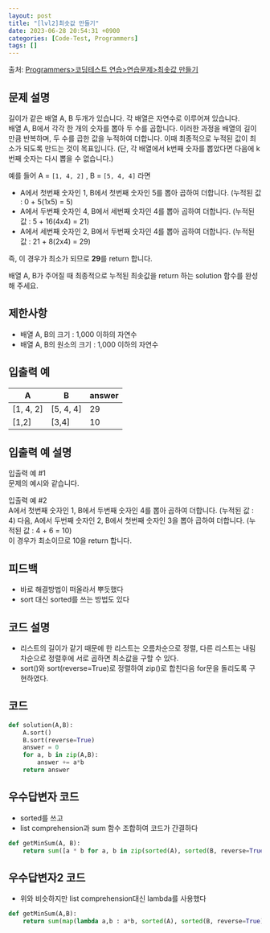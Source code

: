 ```yaml
---
layout: post
title: "[lvl2]최솟값 만들기"
date: 2023-06-28 20:54:31 +0900
categories: [Code-Test, Programmers]
tags: []
---
```


출처: [Programmers>코딩테스트 연습>연습문제>최솟값 만들기](https://school.programmers.co.kr/learn/courses/30/lessons/12941)

## 문제 설명

길이가 같은 배열 A, B 두개가 있습니다. 각 배열은 자연수로 이루어져 있습니다.  
배열 A, B에서 각각 한 개의 숫자를 뽑아 두 수를 곱합니다. 이러한 과정을 배열의 길이만큼 반복하며, 두 수를 곱한 값을 누적하여 더합니다. 이때 최종적으로 누적된 값이 최소가 되도록 만드는 것이 목표입니다. (단, 각 배열에서 k번째 숫자를 뽑았다면 다음에 k번째 숫자는 다시 뽑을 수 없습니다.)

예를 들어 A = `[1, 4, 2]` , B = `[5, 4, 4]` 라면

- A에서 첫번째 숫자인 1, B에서 첫번째 숫자인 5를 뽑아 곱하여 더합니다. (누적된 값 : 0 + 5(1x5) = 5)
- A에서 두번째 숫자인 4, B에서 세번째 숫자인 4를 뽑아 곱하여 더합니다. (누적된 값 : 5 + 16(4x4) = 21)
- A에서 세번째 숫자인 2, B에서 두번째 숫자인 4를 뽑아 곱하여 더합니다. (누적된 값 : 21 + 8(2x4) = 29)

즉, 이 경우가 최소가 되므로 **29**를 return 합니다.

배열 A, B가 주어질 때 최종적으로 누적된 최솟값을 return 하는 solution 함수를 완성해 주세요.

## 제한사항

- 배열 A, B의 크기 : 1,000 이하의 자연수
- 배열 A, B의 원소의 크기 : 1,000 이하의 자연수

## 입출력 예

|A|B|answer|
|---|---|---|
|[1, 4, 2]|[5, 4, 4]|29|
|[1,2]|[3,4]|10|

## 입출력 예 설명

입출력 예 #1  
문제의 예시와 같습니다.

입출력 예 #2  
A에서 첫번째 숫자인 1, B에서 두번째 숫자인 4를 뽑아 곱하여 더합니다. (누적된 값 : 4) 다음, A에서 두번째 숫자인 2, B에서 첫번째 숫자인 3을 뽑아 곱하여 더합니다. (누적된 값 : 4 + 6 = 10)  
이 경우가 최소이므로 10을 return 합니다.

## 피드백
- 바로 해결방법이 떠올라서 뿌듯했다
- sort 대신 sorted를 쓰는 방법도 있다

## 코드 설명
- 리스트의 길이가 같기 때문에 한 리스트는 오름차순으로 정렬, 다른 리스트는 내림차순으로 정렬후에 서로 곱하면 최소값을 구할 수 있다.
- sort()와 sort(reverse=True)로 정렬하여 zip()로 합친다음 for문을 돌리도록 구현하였다.

## 코드
```python
def solution(A,B):
    A.sort()
    B.sort(reverse=True)
    answer = 0
    for a, b in zip(A,B):
        answer += a*b
    return answer
```

## 우수답변자 코드
- sorted를 쓰고 
- list comprehension과 sum 함수 조합하여 코드가 간결하다

```python
def getMinSum(A, B):
    return sum([a * b for a, b in zip(sorted(A), sorted(B, reverse=True))])
```

## 우수답변자2 코드
- 위와 비슷하지만 list comprehension대신 lambda를 사용했다
```python
def getMinSum(A,B):
    return sum(map(lambda a,b : a*b, sorted(A), sorted(B, reverse=True)))
```


